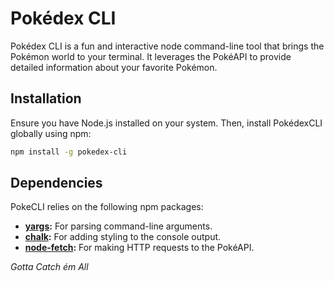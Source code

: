# Pokédex CLI

Pokédex CLI is a fun and interactive node command-line tool that brings the Pokémon world to your terminal. It leverages the PokéAPI to provide detailed information about your favorite Pokémon.

## Installation

Ensure you have Node.js installed on your system. Then, install PokédexCLI globally using npm:

```bash
npm install -g pokedex-cli
```

## Dependencies

PokeCLI relies on the following npm packages:

- **[yargs](https://www.npmjs.com/package/yargs):** For parsing command-line arguments.
- **[chalk](https://www.npmjs.com/package/chalk):** For adding styling to the console output.
- **[node-fetch](https://www.npmjs.com/package/node-fetch):** For making HTTP requests to the PokéAPI.

_Gotta Catch ém All_
